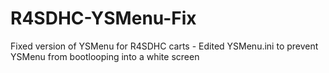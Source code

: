 # R4SDHC-YSMenu-Fix
Fixed version of YSMenu for R4SDHC carts - Edited YSMenu.ini to prevent YSMenu from bootlooping into a white screen
